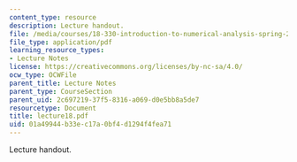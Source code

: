 ```yaml
---
content_type: resource
description: Lecture handout.
file: /media/courses/18-330-introduction-to-numerical-analysis-spring-2004/01a49944b33ec17a0bf4d1294f4fea71_lecture18.pdf
file_type: application/pdf
learning_resource_types:
- Lecture Notes
license: https://creativecommons.org/licenses/by-nc-sa/4.0/
ocw_type: OCWFile
parent_title: Lecture Notes
parent_type: CourseSection
parent_uid: 2c697219-37f5-8316-a069-d0e5bb8a5de7
resourcetype: Document
title: lecture18.pdf
uid: 01a49944-b33e-c17a-0bf4-d1294f4fea71
---
```

Lecture handout.